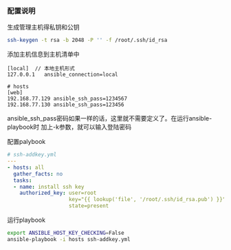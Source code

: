 ### 配置说明

生成管理主机得私钥和公钥

```bash
ssh-keygen -t rsa -b 2048 -P '' -f /root/.ssh/id_rsa
```

添加主机信息到主机清单中

```properties
[local]  // 本地主机形式
127.0.0.1   ansible_connection=local

# hosts
[web]
192.168.77.129 ansible_ssh_pass=1234567
192.168.77.130 ansible_ssh_pass=123456
```


ansible_ssh_pass密码如果一样的话，这里就不需要定义了。在运行ansible-playbook时 加上-k参数，就可以输入登陆密码

配置palybook

```yml
# ssh-addkey.yml
---
- hosts: all
  gather_facts: no
  tasks:
  - name: install ssh key
    authorized_key: user=root
                    key="{{ lookup('file', '/root/.ssh/id_rsa.pub') }}"
                    state=present
```

运行playbook

```bash
export ANSIBLE_HOST_KEY_CHECKING=False
ansible-playbook -i hosts ssh-addkey.yml
```
